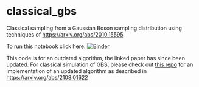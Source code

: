 # classical_gbs
Classical sampling from a Gaussian Boson sampling distribution using techniques of https://arxiv.org/abs/2010.15595.

To run this notebook click here: [![Binder](https://mybinder.org/badge_logo.svg)](https://mybinder.org/v2/gh/jakeffbulmer/classical_gbs/HEAD?filepath=classical_gbs.ipynb)

This code is for an outdated algorithm, the linked paper has since been updated. For classical simulation of GBS, please check out [this repo](https://github.com/jakeffbulmer/gbs) for an implementation of an updated algorithm as described in https://arxiv.org/abs/2108.01622 
